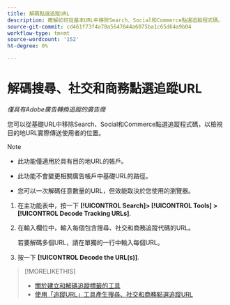 ```yaml
---
title: 解碼點選追蹤URL
description: 瞭解如何從基本URL中移除Search、Social和Commerce點選追蹤程式碼。
source-git-commit: cd461f73f4a70a5647844a6075ba1c65d64a9b04
workflow-type: tm+mt
source-wordcount: '152'
ht-degree: 0%

---
```


# 解碼搜尋、社交和商務點選追蹤URL

*僅具有Adobe廣告轉換追蹤的廣告商*

您可以從基礎URL中移除Search、Social和Commerce點選追蹤程式碼，以檢視目的地URL實際傳送使用者的位置。

>[!NOTE]
>
>* 此功能僅適用於具有目的地URL的帳戶。
>
>* 此功能不會變更相關廣告帳戶中基礎URL的路徑。
>
>* 您可以一次解碼任意數量的URL，但效能取決於您使用的瀏覽器。


1. 在主功能表中，按一下 **[!UICONTROL Search]> [!UICONTROL Tools] >[!UICONTROL Decode Tracking URLs]**.

1. 在輸入欄位中，輸入每個包含搜尋、社交和商務追蹤代碼的URL。

   若要解碼多個URL，請在單獨的一行中輸入每個URL。

1. 按一下 **[!UICONTROL Decode the URL(s)]**.

>[!MORELIKETHIS]
>
>* [關於建立和解碼追蹤標籤的工具](tracking-tools-about.md)
>* [使用「追蹤URL」工具產生搜尋、社交和商務點選追蹤URL](click-tracking-url-generate.md)

